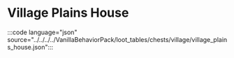 # Village Plains House

:::code language="json" source="../../../../VanillaBehaviorPack/loot_tables/chests/village/village_plains_house.json":::